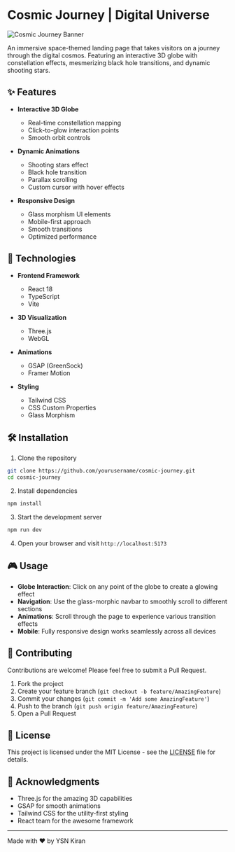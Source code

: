 # Cosmic Journey | Digital Universe

![Cosmic Journey Banner](https://images.pexels.com/photos/1169754/pexels-photo-1169754.jpeg?auto=compress&cs=tinysrgb&w=1260&h=750&dpr=2)

An immersive space-themed landing page that takes visitors on a journey through the digital cosmos. Featuring an interactive 3D globe with constellation effects, mesmerizing black hole transitions, and dynamic shooting stars.

## ✨ Features

- **Interactive 3D Globe**
  - Real-time constellation mapping
  - Click-to-glow interaction points
  - Smooth orbit controls

- **Dynamic Animations**
  - Shooting stars effect
  - Black hole transition
  - Parallax scrolling
  - Custom cursor with hover effects

- **Responsive Design**
  - Glass morphism UI elements
  - Mobile-first approach
  - Smooth transitions
  - Optimized performance

## 🚀 Technologies

- **Frontend Framework**
  - React 18
  - TypeScript
  - Vite

- **3D Visualization**
  - Three.js
  - WebGL

- **Animations**
  - GSAP (GreenSock)
  - Framer Motion

- **Styling**
  - Tailwind CSS
  - CSS Custom Properties
  - Glass Morphism

## 🛠️ Installation

1. Clone the repository
```bash
git clone https://github.com/yourusername/cosmic-journey.git
cd cosmic-journey
```

2. Install dependencies
```bash
npm install
```

3. Start the development server
```bash
npm run dev
```

4. Open your browser and visit `http://localhost:5173`

## 🎮 Usage

- **Globe Interaction**: Click on any point of the globe to create a glowing effect
- **Navigation**: Use the glass-morphic navbar to smoothly scroll to different sections
- **Animations**: Scroll through the page to experience various transition effects
- **Mobile**: Fully responsive design works seamlessly across all devices

## 🤝 Contributing

Contributions are welcome! Please feel free to submit a Pull Request.

1. Fork the project
2. Create your feature branch (`git checkout -b feature/AmazingFeature`)
3. Commit your changes (`git commit -m 'Add some AmazingFeature'`)
4. Push to the branch (`git push origin feature/AmazingFeature`)
5. Open a Pull Request

## 📝 License

This project is licensed under the MIT License - see the [LICENSE](LICENSE) file for details.

## 🙏 Acknowledgments

- Three.js for the amazing 3D capabilities
- GSAP for smooth animations
- Tailwind CSS for the utility-first styling
- React team for the awesome framework

---

Made with ❤️ by YSN Kiran

